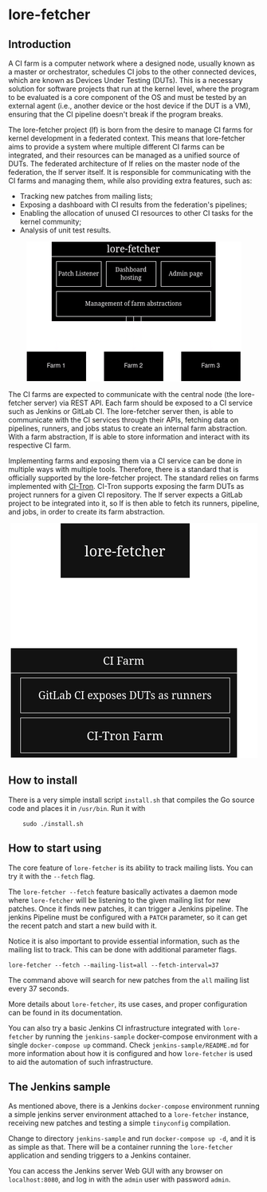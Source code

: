 # lore-fetcher

## Introduction

A CI farm is a computer network where a designed node, usually known as a master or orchestrator, schedules CI jobs to the other connected devices,
which are known as Devices Under Testing (DUTs). This is a necessary solution for software projects that run at the kernel level, where the program to
be evaluated is a core component of the OS and must be tested by an external agent (i.e., another device or the host device if the DUT is a VM),
ensuring that the CI pipeline doesn't break if the program breaks.

The lore-fetcher project (lf) is born from the desire to manage CI farms for kernel development in a federated context. This means that lore-fetcher
aims to provide a system where multiple different CI farms can be integrated, and their resources can be managed as a unified source of DUTs.
The federated architecture of lf relies on the master node of the federation, the lf server itself. It is responsible for communicating with the
CI farms and managing them, while also providing extra features, such as:

+ Tracking new patches from mailing lists;
+ Exposing a dashboard with CI results from the federation's pipelines;
+ Enabling the allocation of unused CI resources to other CI tasks for the kernel community;
+ Analysis of unit test results.

<p align="center">
  <img src="docs/images/lore-fetcher-overview.png">
</p>

The CI farms are expected to communicate with the central node (the lore-fetcher server) via REST API. Each farm should be exposed to a CI
service such as Jenkins or GitLab CI. The lore-fetcher server then, is able to communicate with the CI services through their APIs, fetching
data on pipelines, runners, and jobs status to create an internal farm abstraction. With a farm abstraction, lf is able to store information and 
interact with its respective CI farm. 

Implementing farms and exposing them via a CI service can be done in multiple ways with multiple tools. Therefore, there is a standard that is
officially supported by the lore-fetcher project. The standard relies on farms implemented with [CI-Tron](https://gitlab.freedesktop.org/gfx-ci/ci-tron).
CI-Tron supports exposing the farm DUTs as project runners for a given CI repository. The lf server expects a GitLab project to be integrated into
it, so lf is then able to fetch its runners, pipeline, and jobs, in order to create its farm abstraction.

<p align="center">
  <img src="docs/images/farm-overview.png">
</p>

## How to install

There is a very simple install script `install.sh` that compiles the Go source code and places it in `/usr/bin`.
Run it with 

```
    sudo ./install.sh
```

## How to start using

The core feature of `lore-fetcher` is its ability to track mailing lists. You can try it with the `--fetch` flag.


The `lore-fetcher --fetch` feature basically activates a daemon mode where `lore-fetcher` will be listening
to the given mailing list for new patches. Once it finds new patches, it can trigger a Jenkins pipeline.
The jenkins Pipeline must be configured with a `PATCH` parameter, so it can get the recent patch and start
a new build with it.

Notice it is also important to provide essential information, such as the mailing list to track. This can be done
with additional parameter flags.

```
lore-fetcher --fetch --mailing-list=all --fetch-interval=37
```

The command above will search for new patches from the `all` mailing list every 37 seconds. 

More details about `lore-fetcher`, its use cases, and proper configuration can be found in its documentation.

You can also try a basic Jenkins CI infrastructure integrated with `lore-fetcher` by running the `jenkins-sample` docker-compose
environment with a single `docker-compose up` command. Check `jenkins-sample/README.md` for more information about
how it is configured and how `lore-fetcher` is used to aid the automation of such infrastructure.

## The Jenkins sample

As mentioned above, there is a Jenkins `docker-compose` environment running a simple jenkins server environment
attached to a `lore-fetcher` instance, receiving new patches and testing a simple `tinyconfig` compilation.

Change to directory `jenkins-sample` and run `docker-compose up -d`, and it is as simple as that. There
will be a container running the `lore-fetcher` application and sending triggers to a Jenkins container.

You can access the Jenkins server Web GUI with any browser on `localhost:8080`, and log in with the 
`admin` user with password `admin`.
